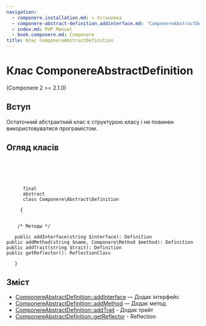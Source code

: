 ```yaml
---
navigation:
  - componere.installation.md: « Установка
  - componere-abstract-definition.addinterface.md: 'ComponereAbstractDefinition::addInterface »'
  - index.md: PHP Manual
  - book.componere.md: Componere
title: Клас ComponereAbstractDefinition
---
```

# Клас ComponereAbstractDefinition

(Componere 2 >= 2.1.0)

## Вступ

Остаточний абстрактний клас є структурою класу і не повинен використовуватися програмістом.

## Огляд класів

```classsynopsis


    
    
     
      final
      abstract
      class Componere\Abstract\Definition
     
     {
    

    /* Методы */
    
   public addInterface(string $interface): Definition
public addMethod(string $name, Componere\Method $method): Definition
public addTrait(string $trait): Definition
public getReflector(): ReflectionClass

   }
```

## Зміст

-   [ComponereAbstractDefinition::addInterface](componere-abstract-definition.addinterface.md) — Додає інтерфейс
-   [ComponereAbstractDefinition::addMethod](componere-abstract-definition.addmethod.md) — Додає метод
-   [ComponereAbstractDefinition::addTrait](componere-abstract-definition.addtrait.md) - Додає трейт
-   [ComponereAbstractDefinition::getReflector](componere-abstract-definition.getreflector.md) - Reflection
